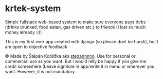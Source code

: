 # krtek-system
Simple fullstack web-based system to make sure everyone pays debs (drinks drunked, food eaten, gas driven etc.) to friends (I lost so much money already :(()

This is my first ever app created with django (so please dont be harsh), but I am open to objective feedback

© Made by Štěpán Kobližka aka [stepannnnn](https://github.com/stepannnnn/). Use for personal or commercial use as you want. But I would relly be happy if you give me credit somewhere (Leave signiture in app/write it in menu or wherever you want. However, it is not mandatory.
